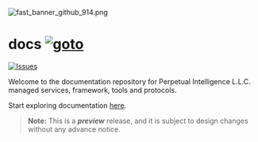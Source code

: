 ![fast_banner_github_914.png](https://en.gravatar.com/userimage/152742631/4ab9cb340649391354d65b592b744114.png)

# docs  [![goto](https://img.shields.io/badge/-https://docs.perpetualintelligence.com-blue)](https://docs.perpetualintelligence.com)
[![Issues](https://img.shields.io/github/issues/perpetualintelligence/docs/issues)](https://github.com/perpetualintelligence/docs/issues)

Welcome to the documentation repository for Perpetual Intelligence L.L.C. managed services, framework, tools and protocols.

Start exploring documentation [here](https://docs.perpetualintelligence.com).

> **Note:** This is a ***preview*** release, and it is subject to design changes without any advance notice.
